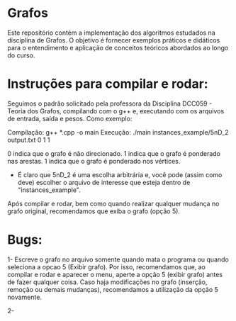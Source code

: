 # Grafos
Este repositório contém a implementação dos algoritmos estudados na disciplina de Grafos. O objetivo é fornecer exemplos práticos e didáticos para o entendimento e aplicação de conceitos teóricos abordados ao longo do curso.

# Instruções para compilar e rodar:

Seguimos o padrão solicitado pela professora da Disciplina DCC059 - Teoria dos Grafos,
compilando com o g++ e, executando com os arquivos de entrada, saída e pesos. Como exemplo:

Compilação: g++ *.cpp -o main
Execução: ./main instances_example/5nD_2 output.txt 0 1 1

0 indica que o grafo é não direcionado.
1 indica que o grafo é ponderado nas arestas.
1 indica que o grafo é ponderado nos vértices.

- É claro que 5nD_2 é uma escolha arbitrária e, você pode (assim como deve) escolher o arquivo de interesse que esteja dentro de "instances_example".

Após compilar e rodar, bem como quando realizar qualquer mudança no grafo original, recomendamos que exiba o grafo (opção 5).

# Bugs:

1- Escreve o grafo no arquivo somente quando mata o programa ou quando seleciona a opcao 5 (Exibir grafo). Por isso, recomendamos que, ao compilar e rodar e aparecer o menu, aperte a opção 5 (exibir grafo) antes de fazer qualquer coisa. Caso haja modificações no grafo (inserção, remoção ou demais mudanças), recomendamos a utilização da opção 5 novamente.

2- 
